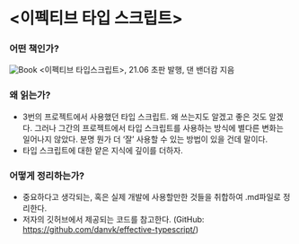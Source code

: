 # <이펙티브 타입 스크립트>

### 어떤 책인가?
![Book](https://github.com/bloggy-project/front-end/assets/88307030/32bf2c48-e408-41e7-843b-b0d87c02725c)
<이펙티브 타입스크립트>, 21.06 초판 발행, 댄 밴더캄 지음


### 왜 읽는가?

- 3번의 프로젝트에서 사용했던 타입 스크립트. 왜 쓰는지도 알겠고 좋은 것도 알겠다. 그러나 그간의 프로젝트에서 타입 스크립트를 사용하는 방식에 별다른 변화는 일어나지 않았다.
분명 뭔가 더 ‘잘’ 사용할 수 있는 방법이 있을 건데 말이다.
- 타입 스크립트에 대한 얕은 지식에 깊이를 더하자.

### 어떻게 정리하는가?

- 중요하다고 생각되는, 혹은 실제 개발에 사용할만한 것들을 취합하여 .md파일로 정리한다.
- 저자의 깃허브에서 제공되는 코드를 참고한다.
(GitHub: https://github.com/danvk/effective-typescript/)
